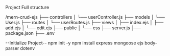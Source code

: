 Project Full structure

/mern-crud-ejs
├── controllers
│   └── userController.js
├── models
│   └── User.js
├── routes
│   └── userRoutes.js
├── views
│   ├── index.ejs
│   ├── add.ejs
│   └── edit.ejs
├── public
│   └── css
├── server.js
├── package.json
├── .env


--Initialize Project--
npm init -y
npm install express mongoose ejs body-parser dotenv
